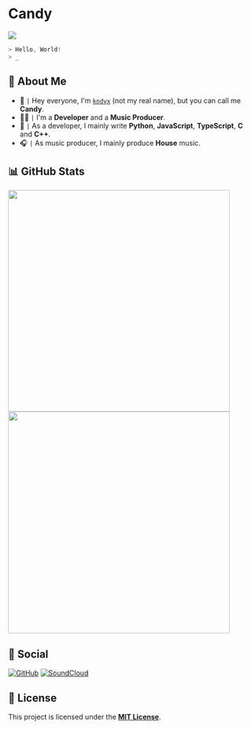 <!--
    The MIT License

    Copyright (c) 2021 Candy

    Permission is hereby granted, free of charge, to any person obtaining
    a copy of this software and associated documentation files (the
    "Software"), to deal in the Software without restriction, including
    without limitation the rights to use, copy, modify, merge, publish,
    distribute, sublicense, and/or sell copies of the Software, and to
    permit persons to whom the Software is furnished to do so, subject to
    the following conditions:

    The above copyright notice and this permission notice shall be
    included in all copies or substantial portions of the Software.

    THE SOFTWARE IS PROVIDED "AS IS", WITHOUT WARRANTY OF ANY KIND,
    EXPRESS OR IMPLIED, INCLUDING BUT NOT LIMITED TO THE WARRANTIES OF
    MERCHANTABILITY, FITNESS FOR A PARTICULAR PURPOSE AND
    NONINFRINGEMENT. IN NO EVENT SHALL THE AUTHORS OR COPYRIGHT HOLDERS BE
    LIABLE FOR ANY CLAIM, DAMAGES OR OTHER LIABILITY, WHETHER IN AN ACTION
    OF CONTRACT, TORT OR OTHERWISE, ARISING FROM, OUT OF OR IN CONNECTION
    WITH THE SOFTWARE OR THE USE OR OTHER DEALINGS IN THE SOFTWARE.
-->

# Candy

<!-- Badges -->
<img src="https://komarev.com/ghpvc?username=kndyx&style=flat-square&label=Profile+Views" />

```ps1
> Hello, World!
> _
```

<!-- About me -->
## 🙌 About Me
* 👋 `|` Hey everyone, I'm [`kndyx`][gh] (not my real name), but you can call me **Candy**.
* 👨‍💻 `|` I'm a **Developer** and a **Music Producer**.
* 🐍 `|` As a developer, I mainly write **Python**, **JavaScript**, **TypeScript**, **C** and **C++**.
* 🎧 `|` As music producer, I mainly produce **House** music.

<!-- GitHub statistic(s) section -->
## 📊 GitHub Stats
<img src="https://github-readme-stats.vercel.app/api?username=kndyx&show_icons=true&hide_border=true&theme=react" width="450" /><br /><img src="https://github-readme-stats.vercel.app/api/top-langs?username=kndyx&layout=compact&theme=react&hide_border=true" width="450" />

<!-- Social media(s) section -->
## 📱 Social
[![GitHub][badge_gh]][gh]
[![SoundCloud][badge_sc]][sc]

<!-- License section -->
## 📝 License
This project is licensed under the [**MIT License**][license].

<!-- Link(s) section -->
[license]: https://opensource.org/licenses/MIT

[gh]: https://github.com/kndyx
[sc]: https://soundcloud.com/kndyx

[badge_gh]: https://img.shields.io/badge/GitHub-100000?style=for-the-badge&logo=github&logoColor=white
[badge_sc]: https://img.shields.io/badge/soundcloud-%23FF3300?logo=soundcloud&logoColor=white&style=for-the-badge